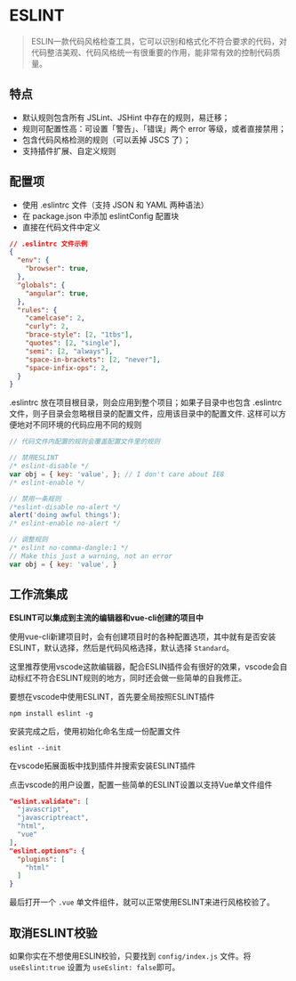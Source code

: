 # ESLINT

> ESLIN一款代码风格检查工具，它可以识别和格式化不符合要求的代码，对代码整洁美观、代码风格统一有很重要的作用，能非常有效的控制代码质量。

## 特点

- 默认规则包含所有 JSLint、JSHint 中存在的规则，易迁移；
- 规则可配置性高：可设置「警告」、「错误」两个 error 等级，或者直接禁用；
- 包含代码风格检测的规则（可以丢掉 JSCS 了）；
- 支持插件扩展、自定义规则

## 配置项

- 使用 .eslintrc 文件（支持 JSON 和 YAML 两种语法）
- 在 package.json 中添加 eslintConfig 配置块
- 直接在代码文件中定义

```json
// .eslintrc 文件示例
{
  "env": {
    "browser": true,
  },
  "globals": {
    "angular": true,
  },
  "rules": {
    "camelcase": 2,
    "curly": 2,
    "brace-style": [2, "1tbs"],
    "quotes": [2, "single"],
    "semi": [2, "always"],
    "space-in-brackets": [2, "never"],
    "space-infix-ops": 2,
  }
}
```

.eslintrc 放在项目根目录，则会应用到整个项目；如果子目录中也包含 .eslintrc 文件，则子目录会忽略根目录的配置文件，应用该目录中的配置文件. 这样可以方便地对不同环境的代码应用不同的规则

```javascript
// 代码文件内配置的规则会覆盖配置文件里的规则

// 禁用ESLINT
/* eslint-disable */
var obj = { key: 'value', }; // I don't care about IE8  
/* eslint-enable */

// 禁用一条规则
/*eslint-disable no-alert */
alert('doing awful things');  
/* eslint-enable no-alert */

// 调整规则
/* eslint no-comma-dangle:1 */
// Make this just a warning, not an error
var obj = { key: 'value', }  
```

## 工作流集成

**ESLINT可以集成到主流的编辑器和vue-cli创建的项目中**

使用vue-cli新建项目时，会有创建项目时的各种配置选项，其中就有是否安装ESLINT，默认选择，然后是代码风格选择，默认选择 `Standard`。

这里推荐使用vscode这款编辑器，配合ESLIN插件会有很好的效果，vscode会自动标红不符合ESLINT规则的地方，同时还会做一些简单的自我修正。

要想在vscode中使用ESLINT，首先要全局按照ESLINT插件

```shell
npm install eslint -g 
```

安装完成之后，使用初始化命名生成一份配置文件

```shell
eslint --init
```

在vscode拓展面板中找到插件并搜索安装ESLINT插件

点击vscode的用户设置，配置一些简单的ESLINT设置以支持Vue单文件组件

```json
"eslint.validate": [
  "javascript",
  "javascriptreact",
  "html",
  "vue"
],
"eslint.options": {
  "plugins": [
    "html"
  ]
}
```

最后打开一个 `.vue` 单文件组件，就可以正常使用ESLINT来进行风格校验了。



## 取消ESLINT校验

如果你实在不想使用ESLIN校验，只要找到 `config/index.js` 文件。将 `useEslint:true` 设置为 `useEslint: false`即可。
